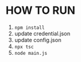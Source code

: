 # HOW TO RUN
1. `npm install`
2. update credential.json
3. update config.json
4. `npx tsc`
5. `node main.js`
